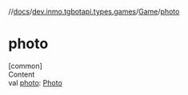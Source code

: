//[docs](../../../index.md)/[dev.inmo.tgbotapi.types.games](../index.md)/[Game](index.md)/[photo](photo.md)



# photo  
[common]  
Content  
val [photo](photo.md): [Photo](../../dev.inmo.tgbotapi.types.files/index.md#%5Bdev.inmo.tgbotapi.types.files%2FPhoto%2F%2F%2FPointingToDeclaration%2F%5D%2FClasslikes%2F625018081)  



